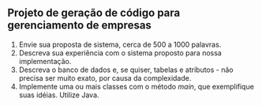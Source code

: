 ## Projeto de geração de código para gerenciamento de empresas

1) Envie sua proposta de sistema, cerca de 500 a 1000 palavras.
2) Descreva sua experiência com o sistema proposto para nossa implementação.
3) Descreva o banco de dados e, se quiser, tabelas e atributos - não precisa ser muito exato, por causa da complexidade.
4) Implemente uma ou mais classes com o método _main_, que exemplifique suas idéias. Utilize Java.
